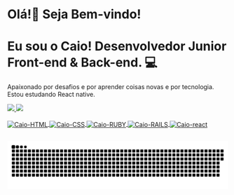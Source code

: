 # Olá!:wave: Seja Bem-vindo!
# Eu sou o Caio! Desenvolvedor Junior Front-end & Back-end. :computer:


Apaixonado por desafios e por aprender coisas novas e por tecnologia. <br/>
Estou estudando React native.

<div align="left">
  <a href="https://github.com/caioalbert">
  <img height="180em" src="https://github-readme-stats.vercel.app/api/top-langs/?username=caioalbert&layout=compact&langs_count=7&theme=dark"/>
  <img height="180em" src="https://github-readme-stats.vercel.app/api?username=caioalbert&show_icons=true&theme=dark&include_all_commits=true&count_private=true"/>
</div>
  
  <div style="display: inline_block"><br>
  <img align="center" alt="Caio-HTML" height="30" width="40" src="https://cdn.jsdelivr.net/gh/devicons/devicon/icons/html5/html5-original.svg">
  <img align="center" alt="Caio-CSS"  height="30" width="40" src="https://cdn.jsdelivr.net/gh/devicons/devicon/icons/css3/css3-original.svg">
  <img align="center" alt="Caio-RUBY" height="30" width="40" src="https://cdn.jsdelivr.net/gh/devicons/devicon/icons/ruby/ruby-plain.svg">
  <img align="center" alt="Caio-RAILS"height="30" width="40" src="https://cdn.jsdelivr.net/gh/devicons/devicon/icons/rails/rails-plain.svg" />

  <img align="center" alt="Caio-react" height="30" width="40" src="https://cdn.jsdelivr.net/gh/devicons/devicon/icons/react/react-original.svg">
</div>

##

<div align="center">
 <img src="https://raw.githubusercontent.com/iurymagano/iurymagano/ac2ffd353eb242eb6791e490e1d3aaec5856acdf/github-contribution-grid-snake.svg"/>
 </div>
